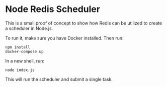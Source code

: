 # Node Redis Scheduler

This is a small proof of concept to show how Redis can be utilized to create a scheduler in Node.js.

To run it, make sure you have Docker installed. Then run:

```shell
npm install
docker-compose up
```

In a new shell, run:

```shell
node index.js
```

This will run the scheduler and submit a single task.